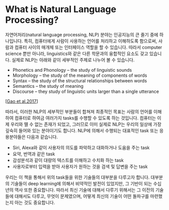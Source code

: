 # What is Natural Language Processing?

자연어처리(natural language processing, NLP) 분야는 인공지능의 큰 줄기 중에 하나입니다. 특히, 컴퓨터에게 사람이 사용하는 언어를 처리하고 이해하도록 함으로써, 사람과 컴퓨터 사이의 매개체 또는 인터페이스 역할을 할 수 있습니다. 따라서 computer science 뿐만 아니라, linguistics와 같은 다른 학문과의 융합적인 요소도 갖고 있습니다. 실제로 NLP는 아래와 같이 세부적인 주제로 나누어 볼 수 있습니다.

- Phonetics and Phonology – the study of linguistic sounds
- Morphology – the study of the meaning of components of words
- Syntax – the study of the structural relationships between words
- Semantics – the study of meaning
- Discourse – they study of linguistic units larger than a single utterance

[[Gao et al.2017](https://www.microsoft.com/en-us/research/wp-content/uploads/2017/07/dl-summer-school-2017.-Jianfeng-Gao.v2.pdf)]

따라서, 이러한 NLP의 세부적인 부분들이 합쳐져 최종적인 목표는 사람의 언어를 이해하여 컴퓨터로 하여금 여러가지 tasks를 수행할 수 있도록 하는 것입니다. 컴퓨터는 이제 우리와 뗄 수 없는 존재가 되었고, 그러므로 이미 실제로 NLP는 우리의 일상에 가장 깊숙히 들어와 있는 분야이기도 합니다. NLP에 의해서 수행되는 대표적인 task 또는 응용분야들은 다음과 같습니다.

- Siri, Alexa와 같이 사용자의 의도를 파악하고 대화하거나 도움을 주는 task
- 요약, 번역과 같은 task
- 감성분석과 같이 대량의 텍스트를 이해하고 수치화 하는 task
- 사용자로부터 입력을 받아 사용자가 원하는 것을 검색 및 답변을 주는 task

우리는 이 책을 통해서 위의 task들을 위한 기술들의 대부분을 다루고자 합니다. 대부분의 기술들이 deep learning에 의해서 비약적인 발전이 있었지만, 그 기반이 되는 수십년의 역사 또한 중요합니다. 따라서 최신 기술에 대해서 다루기 위해서는 그 이전의 기술들에 대해서도 다루고, 무엇이 문제였으며, 어떻게 최신의 기술이 어떤 돌파구를 마련했는지 아는 것도 중요합니다.